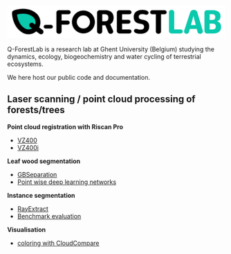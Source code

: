 ![Q-ForestLab](https://github.com/qforestlab/qforestlab-general/blob/main/QForestLab_logo.png?raw=true) 

Q-ForestLab is a research lab at Ghent University (Belgium) studying the dynamics, ecology, biogeochemistry and water cycling of terrestrial ecosystems.

We here host our public code and documentation.

## Laser scanning / point cloud processing of forests/trees

**Point cloud registration with Riscan Pro**
- [VZ400](https://github.com/qforestlab/riscan_registration_VZ400)
- [VZ400i](https://github.com/qforestlab/riscan_registration)

**Leaf wood segmentation**
- [GBSeparation](https://github.com/qforestlab/leaf-wood-segmentation-with-GBSeparation)
- [Point wise deep learning networks](https://github.com/qforestlab/leaf-wood-segmentation-with-deep-learning)

**Instance segmentation**
- [RayExtract](https://github.com/qforestlab/raycloudtools)
- [Benchmark evaluation](https://github.com/qforestlab/TreeInstSegEval)

**Visualisation**
- [coloring with CloudCompare](https://github.com/qforestlab/color-tree-point-cloud-with-CloudCompare)
